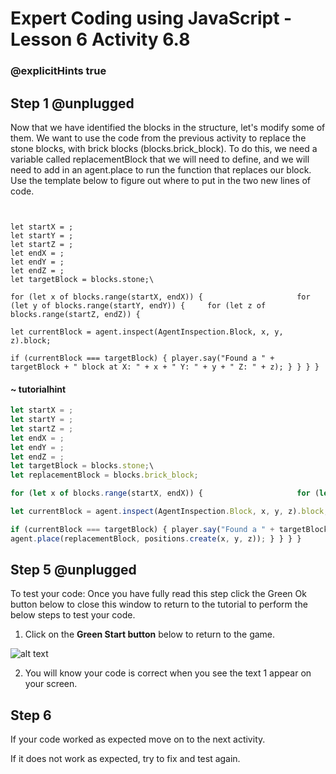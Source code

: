 # Expert Coding using JavaScript - Lesson 6 Activity 6.8

### @explicitHints true

  

## Step 1 @unplugged

 Now that we have identified the blocks in the structure, let's modify some of them. We want to use the code from the previous activity to replace the stone blocks, with brick blocks (blocks.brick_block). To do this, we need a variable called replacementBlock that we will need to define, and we will need to add in an agent.place to run the function that replaces our block. Use the template below to figure out where to put in the two new lines of code.


  ```template

    
let startX = ;
let startY = ; 
let startZ = ; 
let endX = ; 
let endY = ; 
let endZ = ; 
let targetBlock = blocks.stone;\

for (let x of blocks.range(startX, endX)) { 			 		for (let y of blocks.range(startY, endY)) { 	for (let z of blocks.range(startZ, endZ)) {

let currentBlock = agent.inspect(AgentInspection.Block, x, y, z).block;  

if (currentBlock === targetBlock) { player.say("Found a " + targetBlock + " block at X: " + x + " Y: " + y + " Z: " + z); } } } }

```




#### ~ tutorialhint
  

```javascript
let startX = ;
let startY = ; 
let startZ = ; 
let endX = ; 
let endY = ; 
let endZ = ; 
let targetBlock = blocks.stone;\
let replacementBlock = blocks.brick_block;

for (let x of blocks.range(startX, endX)) { 			 		for (let y of blocks.range(startY, endY)) { 	for (let z of blocks.range(startZ, endZ)) {

let currentBlock = agent.inspect(AgentInspection.Block, x, y, z).block;  

if (currentBlock === targetBlock) { player.say("Found a " + targetBlock + " block at X: " + x + " Y: " + y + " Z: " + z);
agent.place(replacementBlock, positions.create(x, y, z)); } } } }

```

  
  



## Step 5 @unplugged

To test your code:
Once you have fully read this step click the Green Ok button below to close this window to return to the tutorial to perform the below steps to test your code.

1. Click on the **Green Start button** below to return to the game.

  

![alt text](https://expertjs.codingcredentials.com/Lesson1/1.1/1.JPG?raw=true  "Start")
  

2. You will know your code is correct when you see the text 1 appear on your screen.

  
  
  

## Step 6

If your code worked as expected move on to the next activity.
  
If it does not work as expected, try to fix and test again.